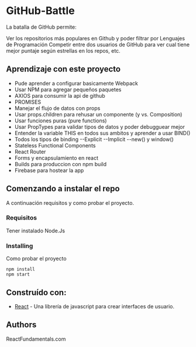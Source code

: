 # GitHub-Battle

La batalla de GitHub permite:

Ver los repositorios más populares en Github y poder filtrar por Lenguajes de Programación
Competir entre dos usuarios de GitHub para ver cual tiene mejor puntaje según estrellas en los repos, etc.

## Aprendizaje con este proyecto

* Pude aprender a configurar basicamente Webpack
* Usar NPM para agregar pequeños paquetes
* AXIOS para consumir la api de github 
* PROMISES
* Manejar el flujo de datos con props
* Usar props.children para rehusar un componente (y vs. Composition)
* Usar funciones puras (pure functions)
* Usar PropTypes para validar tipos de datos y poder debugguear mejor
* Entender la variable THIS en todos sus ambitos y aprender a usar BIND()
* Todos los tipos de binding
--Explicit
--Implicit
--new() y window()
* Stateless Functional Components
* React Router
* Forms y encapsulamiento en react
* Builds para produccion con npm build
* Firebase para hostear la app

## Comenzando a instalar el repo

A continuación requisitos y como probar el proyecto.

### Requisitos

Tener instalado Node.Js

### Installing

Como probar el proyecto

```
npm install
npm start
```

## Construído con:

* [React](https://code.facebook.com/projects/176988925806765/react/) - Una librería de javascript para crear interfaces de usuario.

## Authors

ReactFundamentals.com
